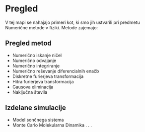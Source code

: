 # Pregled

V tej mapi se nahajajo primeri kot, ki smo jih ustvarili pri predmetu Numerične metode v fiziki. Metode zajemajo:

## Pregled metod

- Numerično iskanje ničel
- Numerično odvajanje
- Numerično integriranje
- Numerično reševanje diferencialnih enačb
- Diskretne furierjeva transformacija
- Hitra furierjeva transformacija
- Gausova eliminacija
- Naključna števila

## Izdelane simulacije

- Model sončnega sistema
- Monte Carlo Molekularna Dinamika
.
.
.
